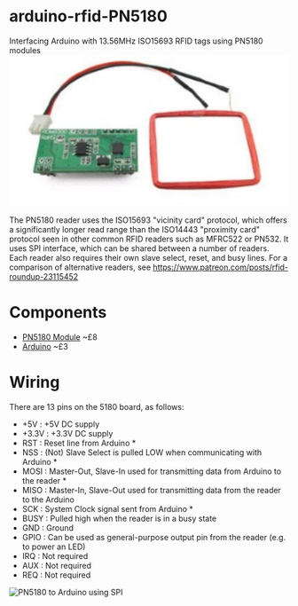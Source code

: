 # arduino-rfid-PN5180
Interfacing Arduino with 13.56MHz ISO15693 RFID tags using PN5180 modules
![PN5180 module](https://github.com/playfultechnology/arduino-rfid-RDM6300/raw/master/documentation/RDM6300.jpg)

The PN5180 reader uses the ISO15693 "vicinity card" protocol, which offers a significantly longer read range than the ISO14443 "proximity card" protocol seen in other common RFID readers such as MFRC522 or PN532. It uses SPI interface, which can be shared between a number of readers. Each reader also requires their own slave select, reset, and busy lines.
For a comparison of alternative readers, see https://www.patreon.com/posts/rfid-roundup-23115452

# Components
- [PN5180 Module](https://www.aliexpress.com/item/PN5180-NFC-IC-ISO15693-RFID-SLIX-ISO-IEC-18092-14443-A-B-Read-Write-module/32840851498.html) ~£8
- [Arduino](https://www.banggood.com/ATmega328P-Nano-V3-Controller-Board-Compatible-Arduino-p-940937.html) ~£3

# Wiring
There are 13 pins on the 5180 board, as follows:
- +5V : +5V DC supply
- +3.3V : +3.3V DC supply 
- RST : Reset line from Arduino *
- NSS : (Not) Slave Select is pulled LOW when communicating with Arduino *  
- MOSI : Master-Out, Slave-In used for transmitting data from Arduino to the reader *
- MISO : Master-In, Slave-Out used for transmitting data from the reader to the Arduino
- SCK : System Clock signal sent from Arduino *
- BUSY : Pulled high when the reader is in a busy state
- GND : Ground
- GPIO : Can be used as general-purpose output pin from the reader (e.g. to power an LED)
- IRQ : Not required
- AUX : Not required
- REQ : Not required


![PN5180 to Arduino using SPI](https://raw.githubusercontent.com/playfultechnology/arduino-rfid-PN5180/master/documentation/PN5180_bb.jpg)
